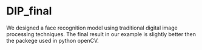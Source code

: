 # DIP_final
We designed a face recognition model using traditional digital image processing techniques.
The final result in our example is slightly better then the packege used in python openCV.
